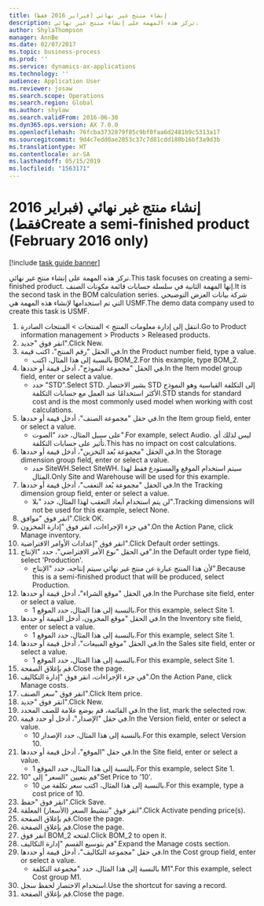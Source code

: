 ```yaml
---
title: إنشاء منتج غير نهائي (فبراير 2016 فقط)
description: تركز هذه المهمة على إنشاء منتج غير نهائي.
author: ShylaThompson
manager: AnnBe
ms.date: 02/07/2017
ms.topic: business-process
ms.prod: ''
ms.service: dynamics-ax-applications
ms.technology: ''
audience: Application User
ms.reviewer: josaw
ms.search.scope: Operations
ms.search.region: Global
ms.author: shylaw
ms.search.validFrom: 2016-06-30
ms.dyn365.ops.version: AX 7.0.0
ms.openlocfilehash: 76fcba3732879f85c9bf0faa6d2481b9c5313a17
ms.sourcegitcommit: 9d4c7edd0ae2053c37c7d81cdd180b16bf3a9d3b
ms.translationtype: HT
ms.contentlocale: ar-SA
ms.lasthandoff: 05/15/2019
ms.locfileid: "1563171"
---
```

# <a name="create-a-semi-finished-product-february-2016-only"></a><span data-ttu-id="9c0f0-103">إنشاء منتج غير نهائي (فبراير 2016 فقط)</span><span class="sxs-lookup"><span data-stu-id="9c0f0-103">Create a semi-finished product (February 2016 only)</span></span>

[!include [task guide banner](../../includes/task-guide-banner.md)]

<span data-ttu-id="9c0f0-104">تركز هذه المهمة على إنشاء منتج غير نهائي.</span><span class="sxs-lookup"><span data-stu-id="9c0f0-104">This task focuses on creating a semi-finished product.</span></span> <span data-ttu-id="9c0f0-105">إنها المهمة الثانية في سلسلة حسابات قائمة مكونات الصنف.</span><span class="sxs-lookup"><span data-stu-id="9c0f0-105">It is the second task in the BOM calculation series.</span></span> <span data-ttu-id="9c0f0-106">شركة بيانات العرض التوضيحي التي تم استخدامها لإنشاء هذه المهمة هي USMF.‬</span><span class="sxs-lookup"><span data-stu-id="9c0f0-106">The demo data company used to create this task is USMF.</span></span>

1. <span data-ttu-id="9c0f0-107">انتقل إلى إدارة معلومات المنتج > المنتجات > المنتجات الصادرة.</span><span class="sxs-lookup"><span data-stu-id="9c0f0-107">Go to Product information management > Products > Released products.</span></span>
2. <span data-ttu-id="9c0f0-108">انقر فوق "جديد".</span><span class="sxs-lookup"><span data-stu-id="9c0f0-108">Click New.</span></span>
3. <span data-ttu-id="9c0f0-109">في الحقل "رقم المنتج"، اكتب قيمة.</span><span class="sxs-lookup"><span data-stu-id="9c0f0-109">In the Product number field, type a value.</span></span>
    * <span data-ttu-id="9c0f0-110">بالنسبة إلى هذا المثال، اكتب BOM_2.</span><span class="sxs-lookup"><span data-stu-id="9c0f0-110">For this example, type BOM_2.</span></span>  
4. <span data-ttu-id="9c0f0-111">في الحقل "مجموعة النموذج"، أدخل قيمة أو حددها.</span><span class="sxs-lookup"><span data-stu-id="9c0f0-111">In the Item model group field, enter or select a value.</span></span>
    * <span data-ttu-id="9c0f0-112">حدد "STD".</span><span class="sxs-lookup"><span data-stu-id="9c0f0-112">Select STD.</span></span> <span data-ttu-id="9c0f0-113">يشير الاختصار STD إلى التكلفة القياسية وهو النموذج الأكثر استخدامًا عند العمل مع حسابات التكلفة.</span><span class="sxs-lookup"><span data-stu-id="9c0f0-113">STD stands for standard cost and is the most commonly used model when working with cost calculations.</span></span>  
5. <span data-ttu-id="9c0f0-114">في حقل "مجموعة الصنف"، أدخل قيمة أو حددها.</span><span class="sxs-lookup"><span data-stu-id="9c0f0-114">In the Item group field, enter or select a value.</span></span>
    * <span data-ttu-id="9c0f0-115">على سبيل المثال، حدد "الصوت".</span><span class="sxs-lookup"><span data-stu-id="9c0f0-115">For example, select Audio.</span></span> <span data-ttu-id="9c0f0-116">ليس لذلك أي تأثير على حسابات التكلفة.</span><span class="sxs-lookup"><span data-stu-id="9c0f0-116">This has no impact on cost calculations.</span></span>  
6. <span data-ttu-id="9c0f0-117">في الحقل "مجموعة بُعد التخزين"، أدخل قيمة أو حددها.</span><span class="sxs-lookup"><span data-stu-id="9c0f0-117">In the Storage dimension group field, enter or select a value.</span></span>
    * <span data-ttu-id="9c0f0-118">حدد SiteWH.</span><span class="sxs-lookup"><span data-stu-id="9c0f0-118">Select SiteWH.</span></span> <span data-ttu-id="9c0f0-119">سيتم استخدام الموقع والمستودع فقط لهذا المثال.</span><span class="sxs-lookup"><span data-stu-id="9c0f0-119">Only Site and Warehouse will be used for this example.</span></span>  
7. <span data-ttu-id="9c0f0-120">في الحقل "مجموعة بُعد التعقب"، أدخل قيمة أو حددها.</span><span class="sxs-lookup"><span data-stu-id="9c0f0-120">In the Tracking dimension group field, enter or select a value.</span></span>
    * <span data-ttu-id="9c0f0-121">لن يتم استخدام أبعاد التعقب لهذا المثال، حدد "بلا".</span><span class="sxs-lookup"><span data-stu-id="9c0f0-121">Tracking dimensions will not be used for this example, select None.</span></span>  
8. <span data-ttu-id="9c0f0-122">انقر فوق "موافق".</span><span class="sxs-lookup"><span data-stu-id="9c0f0-122">Click OK.</span></span>
9. <span data-ttu-id="9c0f0-123">في جزء الإجراءات‬، انقر فوق "إدارة المخزون".</span><span class="sxs-lookup"><span data-stu-id="9c0f0-123">On the Action Pane, click Manage inventory.</span></span>
10. <span data-ttu-id="9c0f0-124">انقر فوق "إعدادات الأوامر الافتراضية".</span><span class="sxs-lookup"><span data-stu-id="9c0f0-124">Click Default order settings.</span></span>
11. <span data-ttu-id="9c0f0-125">في الحقل "نوع الأمر الافتراضي"، حدد "الإنتاج".</span><span class="sxs-lookup"><span data-stu-id="9c0f0-125">In the Default order type field, select 'Production'.</span></span>
    * <span data-ttu-id="9c0f0-126">لأن هذا المنتج عبارة عن منتج غير نهائي سيتم إنتاجه، حدد "الإنتاج".</span><span class="sxs-lookup"><span data-stu-id="9c0f0-126">Because this is a semi-finished product that will be produced, select Production.</span></span>  
12. <span data-ttu-id="9c0f0-127">في الحقل "موقع الشراء"، أدخل قيمة أو حددها.</span><span class="sxs-lookup"><span data-stu-id="9c0f0-127">In the Purchase site field, enter or select a value.</span></span>
    * <span data-ttu-id="9c0f0-128">بالنسبة إلى هذا المثال، حدد الموقع 1.</span><span class="sxs-lookup"><span data-stu-id="9c0f0-128">For this example, select Site 1.</span></span>  
13. <span data-ttu-id="9c0f0-129">في الحقل "موقع المخزون، أدخل القيمة أو حددها.</span><span class="sxs-lookup"><span data-stu-id="9c0f0-129">In the Inventory site field, enter or select a value.</span></span>
    * <span data-ttu-id="9c0f0-130">بالنسبة إلى هذا المثال، حدد الموقع 1.</span><span class="sxs-lookup"><span data-stu-id="9c0f0-130">For this example, select Site 1.</span></span>  
14. <span data-ttu-id="9c0f0-131">في الحقل "موقع المبيعات"، أدخل قيمة أو حددها.</span><span class="sxs-lookup"><span data-stu-id="9c0f0-131">In the Sales site field, enter or select a value.</span></span>
    * <span data-ttu-id="9c0f0-132">بالنسبة إلى هذا المثال، حدد الموقع 1.</span><span class="sxs-lookup"><span data-stu-id="9c0f0-132">For this example, select Site 1.</span></span>  
15. <span data-ttu-id="9c0f0-133">قم بإغلاق الصفحة.</span><span class="sxs-lookup"><span data-stu-id="9c0f0-133">Close the page.</span></span>
16. <span data-ttu-id="9c0f0-134">في جزء الإجراءات، انقر فوق "إدارة التكاليف‬".</span><span class="sxs-lookup"><span data-stu-id="9c0f0-134">On the Action Pane, click Manage costs.</span></span>
17. <span data-ttu-id="9c0f0-135">انقر فوق "سعر الصنف".</span><span class="sxs-lookup"><span data-stu-id="9c0f0-135">Click Item price.</span></span>
18. <span data-ttu-id="9c0f0-136">انقر فوق "جديد".</span><span class="sxs-lookup"><span data-stu-id="9c0f0-136">Click New.</span></span>
19. <span data-ttu-id="9c0f0-137">في القائمة، قم بوضع علامة للصف المحدد.</span><span class="sxs-lookup"><span data-stu-id="9c0f0-137">In the list, mark the selected row.</span></span>
20. <span data-ttu-id="9c0f0-138">في حقل "الإصدار"، أدخل أو حدد قيمة.</span><span class="sxs-lookup"><span data-stu-id="9c0f0-138">In the Version field, enter or select a value.</span></span>
    * <span data-ttu-id="9c0f0-139">بالنسبة إلى هذا المثال، حدد الإصدار 10.</span><span class="sxs-lookup"><span data-stu-id="9c0f0-139">For this example, select Version 10.</span></span>  
21. <span data-ttu-id="9c0f0-140">في حقل "الموقع"، أدخل قيمة أو حددها.</span><span class="sxs-lookup"><span data-stu-id="9c0f0-140">In the Site field, enter or select a value.</span></span>
    * <span data-ttu-id="9c0f0-141">بالنسبة إلى هذا المثال، حدد الموقع 1.</span><span class="sxs-lookup"><span data-stu-id="9c0f0-141">For this example, select Site 1.</span></span>  
22. <span data-ttu-id="9c0f0-142">قم بتعيين "السعر" إلى "10"</span><span class="sxs-lookup"><span data-stu-id="9c0f0-142">Set Price to '10'.</span></span>
    * <span data-ttu-id="9c0f0-143">بالنسبة إلى هذا المثال، اكتب سعر تكلفة من 10.</span><span class="sxs-lookup"><span data-stu-id="9c0f0-143">For this example, type a cost price of 10.</span></span>  
23. <span data-ttu-id="9c0f0-144">انقر فوق "حفظ".</span><span class="sxs-lookup"><span data-stu-id="9c0f0-144">Click Save.</span></span>
24. <span data-ttu-id="9c0f0-145">انقر فوق "تنشيط السعر (الأسعار) المعلقة".</span><span class="sxs-lookup"><span data-stu-id="9c0f0-145">Click Activate pending price(s).</span></span>
25. <span data-ttu-id="9c0f0-146">قم بإغلاق الصفحة.</span><span class="sxs-lookup"><span data-stu-id="9c0f0-146">Close the page.</span></span>
26. <span data-ttu-id="9c0f0-147">قم بإغلاق الصفحة.</span><span class="sxs-lookup"><span data-stu-id="9c0f0-147">Close the page.</span></span>
27. <span data-ttu-id="9c0f0-148">انقر فوق BOM_2 لفتحه.</span><span class="sxs-lookup"><span data-stu-id="9c0f0-148">Click BOM_2 to open it.</span></span>
28. <span data-ttu-id="9c0f0-149">قم بتوسيع القسم "إدارة التكاليف".</span><span class="sxs-lookup"><span data-stu-id="9c0f0-149">Expand the Manage costs section.</span></span>
29. <span data-ttu-id="9c0f0-150">في حقل "مجموعة التكاليف‬"، أدخل قيمة أو حددها.</span><span class="sxs-lookup"><span data-stu-id="9c0f0-150">In the Cost group field, enter or select a value.</span></span>
    * <span data-ttu-id="9c0f0-151">بالنسبة إلى هذا المثال، حدد "مجموعة التكلفة M1".</span><span class="sxs-lookup"><span data-stu-id="9c0f0-151">For this example, select Cost group M1.</span></span>  
30. <span data-ttu-id="9c0f0-152">استخدام الاختصار لحفظ سجل.</span><span class="sxs-lookup"><span data-stu-id="9c0f0-152">Use the shortcut for saving a record.</span></span>
31. <span data-ttu-id="9c0f0-153">قم بإغلاق الصفحة.</span><span class="sxs-lookup"><span data-stu-id="9c0f0-153">Close the page.</span></span>

